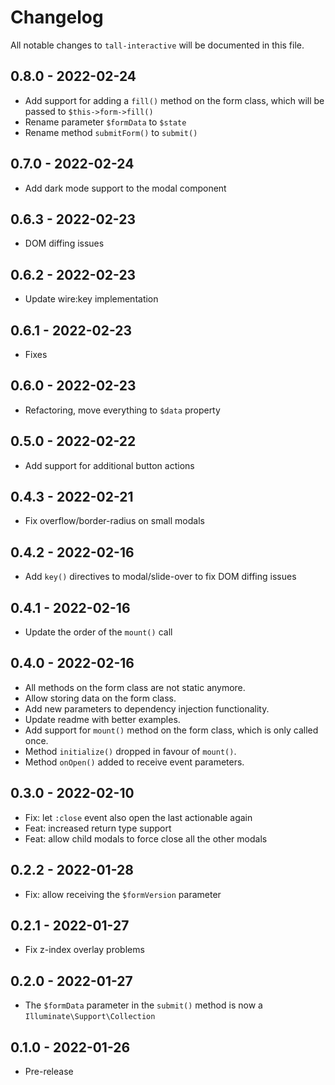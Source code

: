 # Changelog

All notable changes to `tall-interactive` will be documented in this file.

## 0.8.0 - 2022-02-24

- Add support for adding a `fill()` method on the form class, which will be passed to `$this->form->fill()`
- Rename parameter `$formData` to `$state`
- Rename method `submitForm()` to `submit()`

## 0.7.0 - 2022-02-24

- Add dark mode support to the modal component

## 0.6.3 - 2022-02-23

- DOM diffing issues

## 0.6.2 - 2022-02-23

- Update wire:key implementation

## 0.6.1 - 2022-02-23

- Fixes

## 0.6.0 - 2022-02-23

- Refactoring, move everything to `$data` property

## 0.5.0 - 2022-02-22

- Add support for additional button actions

## 0.4.3 - 2022-02-21

- Fix overflow/border-radius on small modals

## 0.4.2 - 2022-02-16

- Add `key()` directives to modal/slide-over to fix DOM diffing issues

## 0.4.1 - 2022-02-16

- Update the order of the `mount()` call

## 0.4.0 - 2022-02-16

- All methods on the form class are not static anymore.
- Allow storing data on the form class.
- Add new parameters to dependency injection functionality.
- Update readme with better examples.
- Add support for `mount()` method on the form class, which is only called once.
- Method `initialize()` dropped in favour of `mount()`.
- Method `onOpen()` added to receive event parameters.

## 0.3.0 - 2022-02-10

- Fix: let `:close` event also open the last actionable again
- Feat: increased return type support
- Feat: allow child modals to force close all the other modals

## 0.2.2 - 2022-01-28

- Fix: allow receiving the `$formVersion` parameter

## 0.2.1 - 2022-01-27

- Fix z-index overlay problems

## 0.2.0 - 2022-01-27

- The `$formData` parameter in the `submit()` method is now a `Illuminate\Support\Collection`

## 0.1.0 - 2022-01-26

- Pre-release
